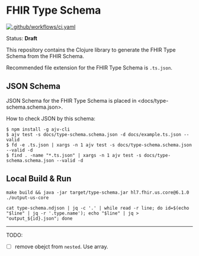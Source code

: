 # FHIR Type Schema

[![.github/workflows/ci.yaml](https://github.com/fhir-clj/type-schema/actions/workflows/ci.yaml/badge.svg)](https://github.com/fhir-clj/type-schema/actions/workflows/ci.yaml)

Status: **Draft**

This repository contains the Clojure library to generate the FHIR Type Schema from the FHIR Schema.

Recommended file extension for the FHIR Type Schema is `.ts.json`.

## JSON Schema

JSON Schema for the FHIR Type Schema is placed in <docs/type-schema.schema.json>.

How to check JSON by this schema:

```shell
$ npm install -g ajv-cli
$ ajv test -s docs/type-schema.schema.json -d docs/example.ts.json --valid
$ fd -e .ts.json | xargs -n 1 ajv test -s docs/type-schema.schema.json --valid -d
$ find . -name "*.ts.json" | xargs -n 1 ajv test -s docs/type-schema.schema.json --valid -d
```

## Local Build & Run

```shell
make build && java -jar target/type-schema.jar hl7.fhir.us.core@6.1.0 ./output-us-core

cat type-schema.ndjson | jq -c '.' | while read -r line; do id=$(echo "$line" | jq -r '.type.name'); echo "$line" | jq > "output_${id}.json"; done
```

---

TODO:

- [ ] remove obejct from `nested`. Use array.
